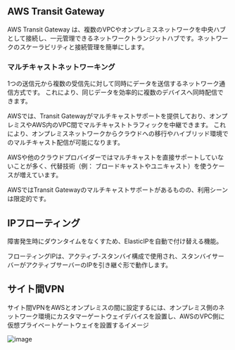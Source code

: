 ## AWS Transit Gateway

AWS Transit Gateway は、複数のVPCやオンプレミスネットワークを中央ハブとして接続し、一元管理できるネットワークトランジットハブです。ネットワークのスケーラビリティと接続管理を簡単にします。

### マルチキャストネットワーキング
1つの送信元から複数の受信先に対して同時にデータを送信するネットワーク通信方式です。
これにより、同じデータを効率的に複数のデバイスへ同時配信できます。

AWSでは、Transit Gatewayがマルチキャストサポートを提供しており、オンプレミスやAWS内のVPC間でマルチキャストトラフィックを中継できます。
これにより、オンプレミスネットワークからクラウドへの移行やハイブリッド環境でのマルチキャスト配信が可能になります。

AWSや他のクラウドプロバイダーではマルチキャストを直接サポートしていないことが多く、代替技術（例： ブロードキャストやユニキャスト）を使うケースが増えています。

AWSではTransit Gatewayのマルチキャストサポートがあるものの、利用シーンは限定的です。

## IPフローティング

障害発生時にダウンタイムをなくすため、ElasticIPを自動で付け替える機能。

フローティングIPは、アクティブ-スタンバイ構成で使用され、スタンバイサーバーがアクティブサーバーのIPを引き継ぐ形で動作します。

## サイト間VPN

サイト間VPNをAWSとオンプレミスの間に設定するには、オンプレミス側のネットワーク環境にカスタマーゲートウェイデバイスを設置し、AWSのVPC側に仮想プライベートゲートウェイを設置するイメージ

![image](https://github.com/user-attachments/assets/5703a41a-86cc-4afc-9bc1-8f90cc70303f)


